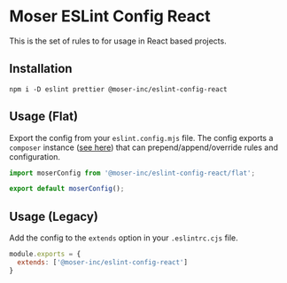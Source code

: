 # Moser ESLint Config React

This is the set of rules to for usage in React based projects.

## Installation

```shell
npm i -D eslint prettier @moser-inc/eslint-config-react
```

## Usage (Flat)

Export the config from your `eslint.config.mjs` file. The config exports a `composer` instance ([see here](https://github.com/antfu/eslint-flat-config-utils)) that can prepend/append/override rules and configuration.

```ts
import moserConfig from '@moser-inc/eslint-config-react/flat';

export default moserConfig();
```

## Usage (Legacy)

Add the config to the `extends` option in your `.eslintrc.cjs` file.

```js
module.exports = {
  extends: ['@moser-inc/eslint-config-react']
}
```
